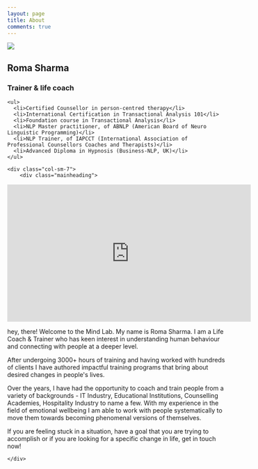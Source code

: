 ```yaml
---
layout: page
title: About
comments: true
---
```


<div class="row">
<!-- Sidebar -->
  <div class="col-sm-5">
  <div class="highlight-box">
    <div class="row">
      <div class="col-sm-4">
        <img src="{{ site.baseurl }}/assets/images/roma.png">
      </div>
      <div class="col-sm-8">
        <h2>Roma Sharma</h2>
        <h3>Trainer & life coach</h3>
      </div>
    </div>

    <ul>
      <li>Certified Counsellor in person-centred therapy</li>
      <li>International Certification in Transactional Analysis 101</li>
      <li>Foundation course in Transactional Analysis</li>
      <li>NLP Master practitioner, of ABNLP (American Board of Neuro Linguistic Programming)</li>
      <li>NLP Trainer, of IAPCCT (International Association of Professional Counsellors Coaches and Therapists)</li>
      <li>Advanced Diploma in Hypnosis (Business-NLP, UK)</li>
    </ul>
  </div>		
  </div>		

<!-- Post -->        
	<div class="col-sm-7">
		<div class="mainheading">      
            
<iframe width="560" height="315" src="https://www.youtube.com/embed/Vb1xgmqXPkE" frameborder="0" allow="accelerometer; autoplay; encrypted-media; gyroscope; picture-in-picture" allowfullscreen></iframe>


<p>hey, there! Welcome to the Mind Lab. My name is Roma Sharma. I am a Life Coach & Trainer who has keen interest in understanding human behaviour and connecting with people at a deeper level. 

After undergoing 3000+ hours of training and having worked with hundreds of clients I have authored impactful training programs that bring about desired changes in people's lives.</p>

<p>Over the years, I have had the opportunity to coach and train people from a variety of backgrounds - IT Industry, Educational Institutions, Counselling Academies, Hospitality Industry to name a few. With my experience in the field of emotional wellbeing I am able to work with people systematically to move them towards becoming phenomenal versions of themselves.</p>


<p>If you are feeling stuck in a situation, have a goal that you are trying to accomplish or if you are looking for a specific change in life, get in touch now!</p>



    </div>
  </div>
</div>